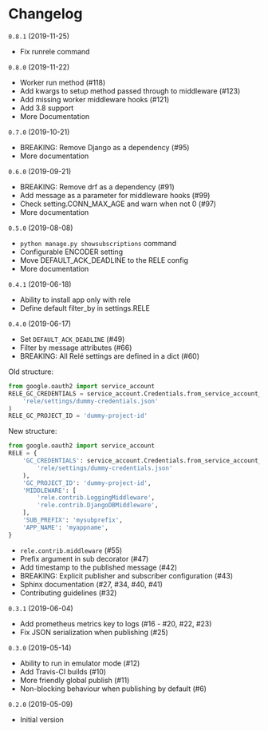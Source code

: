 Changelog
=========

`0.8.1` (2019-11-25)
* Fix runrele command

`0.8.0` (2019-11-22)
* Worker run method (#118)
* Add kwargs to setup method passed through to middleware (#123)
* Add missing worker middleware hooks (#121)
* Add 3.8 support
* More Documentation

`0.7.0` (2019-10-21)
* BREAKING: Remove Django as a dependency (#95)
* More documentation

`0.6.0` (2019-09-21)
* BREAKING: Remove drf as a dependency (#91)
* Add message as a parameter for middleware hooks (#99)
* Check setting.CONN_MAX_AGE and warn when not 0 (#97)
* More documentation

`0.5.0` (2019-08-08)
* `python manage.py showsubscriptions` command
* Configurable ENCODER setting
* Move DEFAULT_ACK_DEADLINE to the RELE config
* More documentation

`0.4.1` (2019-06-18)
* Ability to install app only with rele
* Define default filter_by in settings.RELE

`0.4.0` (2019-06-17)

* Set `DEFAULT_ACK_DEADLINE` (#49)
* Filter by message attributes (#66) 
* BREAKING: All Relé settings are defined in a dict (#60)

Old structure:
```python
from google.oauth2 import service_account
RELE_GC_CREDENTIALS = service_account.Credentials.from_service_account_file(
    'rele/settings/dummy-credentials.json'
)
RELE_GC_PROJECT_ID = 'dummy-project-id'
```

New structure:
```python
from google.oauth2 import service_account
RELE = {
    'GC_CREDENTIALS': service_account.Credentials.from_service_account_file(
        'rele/settings/dummy-credentials.json'
    ),
    'GC_PROJECT_ID': 'dummy-project-id',
    'MIDDLEWARE': [
        'rele.contrib.LoggingMiddleware',
        'rele.contrib.DjangoDBMiddleware',
    ],
    'SUB_PREFIX': 'mysubprefix',
    'APP_NAME': 'myappname',
}
```
* `rele.contrib.middleware` (#55)
* Prefix argument in sub decorator (#47) 
* Add timestamp to the published message (#42)
* BREAKING: Explicit publisher and subscriber configuration (#43)
* Sphinx documentation (#27, #34, #40, #41)
* Contributing guidelines (#32)

`0.3.1` (2019-06-04)

* Add prometheus metrics key to logs (#16 - #20, #22, #23)
* Fix JSON serialization when publishing (#25)

`0.3.0` (2019-05-14)

* Ability to run in emulator mode (#12)
* Add Travis-CI builds (#10)
* More friendly global publish (#11)
* Non-blocking behaviour when publishing by default (#6)

`0.2.0` (2019-05-09)

* Initial version
